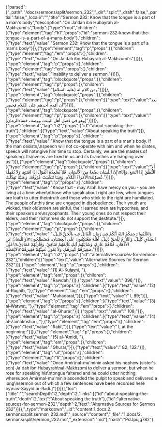 {"parsed":{"_path":"/docs/sermons/split/sermon_232","_dir":"split","_draft":false,"_partial":false,"_locale":"","title":"Sermon 232:  Know that the tongue is a part of a man's body","description":"On Ja'dah ibn Hubayrah al-Makhzumi's","body":{"type":"root","children":[{"type":"element","tag":"h1","props":{"id":"sermon-232-know-that-the-tongue-is-a-part-of-a-mans-body"},"children":[{"type":"text","value":"Sermon 232:  Know that the tongue is a part of a man's body"}]},{"type":"element","tag":"p","props":{},"children":[{"type":"element","tag":"em","props":{},"children":[{"type":"text","value":"On Ja'dah ibn Hubayrah al-Makhzumi's"}]}]},{"type":"element","tag":"p","props":{},"children":[{"type":"element","tag":"em","props":{},"children":[{"type":"text","value":"inability to deliver a sermon."}]}]},{"type":"element","tag":"blockquote","props":{},"children":[{"type":"element","tag":"p","props":{},"children":[{"type":"text","value":"ومن كلام له (عليه السلام)"}]}]},{"type":"element","tag":"blockquote","props":{},"children":[{"type":"element","tag":"p","props":{},"children":[{"type":"text","value":"بعد أن أقدم أحدهم على الكلام فحصر"}]}]},{"type":"element","tag":"blockquote","props":{},"children":[{"type":"element","tag":"p","props":{},"children":[{"type":"text","value":"[وهو في فضل أهل البيت، ووصف فسادالزمان]"}]}]},{"type":"element","tag":"h2","props":{"id":"about-speaking-the-truth"},"children":[{"type":"text","value":"About speaking the truth"}]},{"type":"element","tag":"p","props":{},"children":[{"type":"text","value":"Know that the tongue is a part of a man's body. If the man desists,\nspeech will not co-operate with him and when he dilates, speech will not\ngive him time to stop. Certainly, we are the masters of speaking. Its\nveins are fixed in us and its branches are hanging over us."}]},{"type":"element","tag":"blockquote","props":{},"children":[{"type":"element","tag":"p","props":{},"children":[{"type":"text","value":"أَلاَ إِنَّ اللِّسَانَ بَضْعَةٌ مِنَ الاْنْسَانِ، فَلاَ يُسْعِدُهُ الْقَوْلُ إِذَا امْتَنَعَ، وَلاَ يُمْهِلُهُ\nالنُّطْقُ إِذَا اتَّسَعَ، وَإِنَّا لاَمَرَاءُ الْكَلاَمِ، وَفِينَا تَنَشَّبَتْ عُرُوقُهُ، وَعَلَيْنَا تَهَدَّلَتْ\nغُصوُنُهُ."}]}]},{"type":"element","tag":"p","props":{},"children":[{"type":"text","value":"Know that - may Allah have mercy on you - you are living at a time when\nthose who speak about right are few, when tongues are loath to utter the\ntruth and those who stick to the right are humiliated. The people of\nthis time are engaged in disobedience. Their youth are wicked, their old\nmen are sinful, their learned men are hypocrites, and their speakers are\nsycophants. Their young ones do not respect their elders, and their rich\nmen do not support the destitute."}]},{"type":"element","tag":"blockquote","props":{},"children":[{"type":"element","tag":"p","props":{},"children":[{"type":"text","value":"وَاعْلَمُوا رَحِمَكُمُ اللهُ أَنَّكُمْ فِي زَمَان الْقَائِلُ فِيهِ بالْحَقِّ قَلِيلٌ، وَاللِّسَانُ عَنِ\nالصِّدْقِ كَلِيلٌ، وَاللاَّزِمُ لِلْحَقَّ ذَلِيلٌ، أَهْلُهُ مُعْتَكِفُونَ عَلَى الْعِصْيَانِ، مُصْطَلِحُونَ عَلَى\nالاْدْهَانِ، فَتَاهُمْ عَارِمٌ، وَشَائِبُهُمْ آثِمٌ،عَالِمُهُمْ مُنَافِقٌ، وَقَارِئُهُمْ مُمَاذِقٌ، لايُعَظِّمُ\nصَغِيرُهُمْ كَبِيرَهُمْ، وَلاَ يَعُولُ غَنيِيُّهُمْ فَقِيرَهُمْ."}]}]},{"type":"element","tag":"h2","props":{"id":"alternative-sources-for-sermon-232"},"children":[{"type":"text","value":"Alternative Sources for Sermon 232"}]},{"type":"element","tag":"p","props":{},"children":[{"type":"text","value":"(1) Al-Kulayni, "},{"type":"element","tag":"em","props":{},"children":[{"type":"text","value":"Rawdah,"}]},{"type":"text","value":" 396;"}]},{"type":"element","tag":"p","props":{},"children":[{"type":"text","value":"(2) al-Raghib, "},{"type":"element","tag":"em","props":{},"children":[{"type":"text","value":"Muhadarat,"}]},{"type":"text","value":" I, 89;"}]},{"type":"element","tag":"p","props":{},"children":[{"type":"text","value":"(3) al-Watwat, "},{"type":"element","tag":"em","props":{},"children":[{"type":"text","value":"al-Ghurar,"}]},{"type":"text","value":" 108;"}]},{"type":"element","tag":"p","props":{},"children":[{"type":"text","value":"(4) al-Zamakhshari, "},{"type":"element","tag":"em","props":{},"children":[{"type":"text","value":"Rabi',"}]},{"type":"text","value":" I, at the beginning;"}]},{"type":"element","tag":"p","props":{},"children":[{"type":"text","value":"(5) al-'Amidi, "},{"type":"element","tag":"em","props":{},"children":[{"type":"text","value":"Ghurar,"}]},{"type":"text","value":" 82, 132."}]},{"type":"element","tag":"ul","props":{},"children":[{"type":"element","tag":"li","props":{},"children":[{"type":"text","value":"Once Amir\nal-mu'minin asked his nephew (sister's son) Ja`dah ibn Hubayrah\nal-Makhzumi to deliver a sermon, but when he rose for speaking his\ntongue faltered and he could utter nothing, whereupon Amir\nal-mu'minin ascended the pulpit to speak and delivered a long\nsermon out of which a few sentences have been recorded here by\nas-Sayyid ar-Radi.]"}]}]}],"toc":{"title":"","searchDepth":2,"depth":2,"links":[{"id":"about-speaking-the-truth","depth":2,"text":"About speaking the truth"},{"id":"alternative-sources-for-sermon-232","depth":2,"text":"Alternative Sources for Sermon 232"}]}},"_type":"markdown","_id":"content:1.docs:2. sermons:split:sermon_232.md","_source":"content","_file":"1.docs/2. sermons/split/sermon_232.md","_extension":"md"},"hash":"PcUpujg782"}
